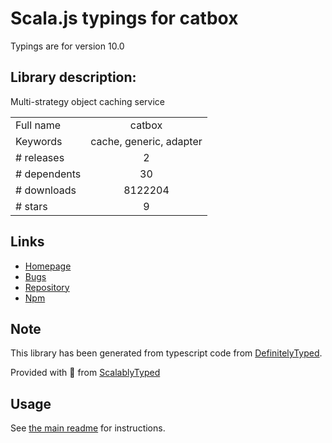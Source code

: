 
# Scala.js typings for catbox

Typings are for version 10.0

## Library description:
Multi-strategy object caching service

|                    |                 |
| ------------------ | :-------------: |
| Full name          | catbox |
| Keywords           | cache, generic, adapter |
| # releases         | 2 |
| # dependents       | 30 |
| # downloads        | 8122204 |
| # stars            | 9 |

## Links
- [Homepage](https://github.com/hapijs/catbox#readme)
- [Bugs](https://github.com/hapijs/catbox/issues)
- [Repository](https://github.com/hapijs/catbox)
- [Npm](https://www.npmjs.com/package/catbox)
    


## Note
This library has been generated from typescript code from [DefinitelyTyped](https://definitelytyped.org).

Provided with :purple_heart: from [ScalablyTyped](https://github.com/oyvindberg/ScalablyTyped)

## Usage
See [the main readme](../../readme.md) for instructions.


